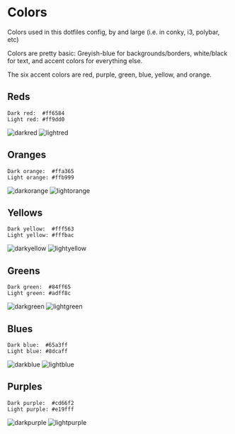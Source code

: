# Colors

Colors used in this dotfiles config, by and large (i.e. in conky, i3, polybar, etc)

Colors are pretty basic: Greyish-blue for backgrounds/borders, white/black for text, and accent colors for everything else.

The six accent colors are red, purple, green, blue, yellow, and orange.

## Reds

```
Dark red:  #ff6584
Light red: #ff9dd0
```
![darkred](https://dummyimage.com/128x128/ff6584/000000) ![lightred](https://dummyimage.com/128x128/ff9dd0/000000)

## Oranges

```
Dark orange:  #ffa365
Light orange: #ffb999
```
![darkorange](https://dummyimage.com/128x128/ffa365/000000) ![lightorange](https://dummyimage.com/128x128/ffb999/000000)

## Yellows

```
Dark yellow:  #fff563
Light yellow: #fffbac
```
![darkyellow](https://dummyimage.com/128x128/fff563/000000) ![lightyellow](https://dummyimage.com/128x128/fffbac/000000)

## Greens

```
Dark green:  #84ff65
Light green: #adff8c
```
![darkgreen](https://dummyimage.com/128x128/84ff65/000000) ![lightgreen](https://dummyimage.com/128x128/adff8c/000000)

## Blues

```
Dark blue:  #65a3ff
Light blue: #8dcaff
```
![darkblue](https://dummyimage.com/128x128/65a3ff/000000) ![lightblue](https://dummyimage.com/128x128/8dcaff/000000)

## Purples

```
Dark purple:  #cd66f2
Light purple: #e19fff
```
![darkpurple](https://dummyimage.com/128x128/cd66f2/000000) ![lightpurple](https://dummyimage.com/128x128/e19fff/000000)


